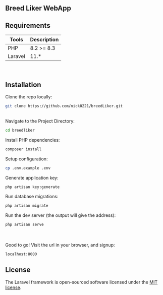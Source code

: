 ## Breed Liker WebApp
 
## Requirements

| Tools   | Description |
|---------|-------------|
| PHP     | 8.2 >= 8.3  |
| Laravel | 11.*        |

  <br>
 
## Installation

Clone the repo locally:

```sh
git clone https://github.com/nick0221/breedLiker.git
```

<br>
Navigate to the Project Directory:

```sh
cd breedliker
```

Install PHP dependencies:

```sh
composer install
```

Setup configuration:

```sh
cp .env.example .env
```

Generate application key:

```sh
php artisan key:generate
```

 
Run database migrations:

```sh
php artisan migrate
```
  

Run the dev server (the output will give the address):

```sh
php artisan serve
```

<br><br>
Good to go! Visit the url in your browser, and signup:
 ```sh
localhost:8000
```

## License

The Laravel framework is open-sourced software licensed under the [MIT license](https://opensource.org/licenses/MIT).